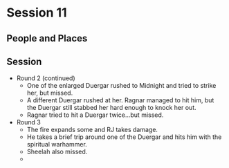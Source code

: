 # Session 11
## People and Places
## Session
* Round 2 (continued)
	* One of the enlarged Duergar rushed to Midnight and tried to strike her, but missed.
	* A different Duergar rushed at her. Ragnar managed to hit him, but the Duergar still stabbed her hard enough to knock her out.
	* Ragnar tried to hit a Duergar twice...but missed.
* Round 3
	* The fire expands some and RJ takes damage.
	* He takes a brief trip around one of the Duergar and hits him with the spiritual warhammer.
	* Sheelah also missed.
	* 
<!--stackedit_data:
eyJoaXN0b3J5IjpbLTE4NDE0NjAzNjAsLTM0NDk1MjM5NiwtMT
k4NjU2OTAzNCwtMTAzMTA0Nzc1NV19
-->